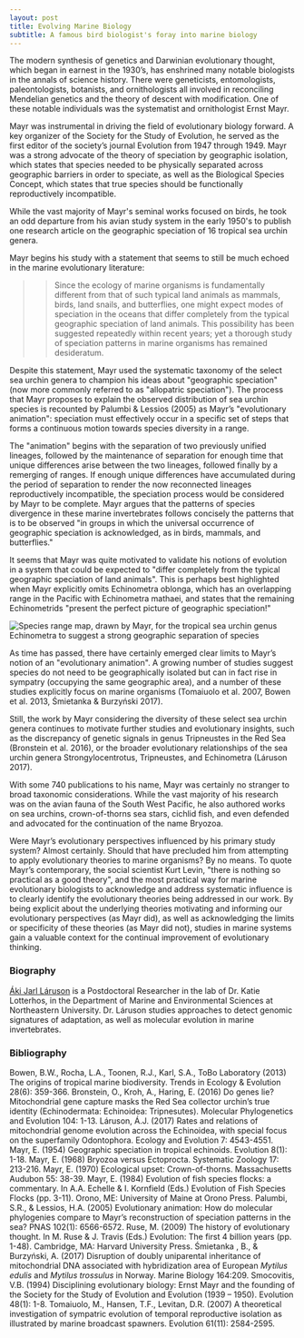 ```yaml
---
layout: post
title: Evolving Marine Biology 
subtitle: A famous bird biologist's foray into marine biology
---
```


The modern synthesis of genetics and Darwinian evolutionary thought, which began in earnest in the 1930’s, has enshrined many notable biologists in the annals of science history. There were geneticists, entomologists, paleontologists, botanists, and ornithologists all involved in reconciling Mendelian genetics and the theory of descent with modification. One of these notable individuals was the systematist and ornithologist Ernst Mayr. 

Mayr was instrumental in driving the field of evolutionary biology forward. A key organizer of the Society for the Study of Evolution, he served as the first editor of the society’s journal Evolution from 1947 through 1949. Mayr was a strong advocate of the theory of speciation by geographic isolation, which states that species needed to be physically separated across geographic barriers in order to speciate, as well as the Biological Species Concept, which states that true species should be functionally reproductively incompatible. 

While the vast majority of Mayr's seminal works focused on birds, he took an odd departure from his avian study system in the early 1950's to publish one research article on the geographic speciation of 16 tropical sea urchin genera. 

Mayr begins his study with a statement that seems to still be much echoed in the marine evolutionary literature:
>>Since the ecology of marine organisms is fundamentally different from that of such typical land animals as mammals, birds, land snails, and butterflies, one might expect modes of speciation in the oceans that differ completely from the typical geographic speciation of land animals. This possibility has been suggested repeatedly within recent years; yet a thorough study of speciation patterns in marine organisms has remained desideratum.

Despite this statement, Mayr used the systematic taxonomy of the select sea urchin genera to champion his ideas about "geographic speciation" (now more commonly referred to as "allopatric speciation"). The process that Mayr proposes to explain the observed distribution of sea urchin species is recounted by Palumbi & Lessios (2005) as Mayr’s "evolutionary animation": speciation must effectively occur in a specific set of steps that forms a continuous motion towards species diversity in a range. 

The "animation" begins with the separation of two previously unified lineages, followed by the maintenance of separation for enough time that unique differences arise between the two lineages, followed finally by a remerging of ranges. If enough unique differences have accumulated during the period of separation to render the now reconnected lineages reproductively incompatible, the speciation process would be considered by Mayr to be complete. Mayr argues that the patterns of species divergence in these marine invertebrates follows concisely the patterns that is to be observed "in groups in which the universal occurrence of geographic speciation is acknowledged, as in birds, mammals, and butterflies." 

It seems that Mayr was quite motivated to validate his notions of evolution in a system that could be expected to "differ completely from the typical geographic speciation of land animals". This is perhaps best highlighted when Mayr explicitly omits Echinometra oblonga, which has an overlapping range in the Pacific with Echinometra mathaei, and states that the remaining Echinometrids "present the perfect picture of geographic speciation!"

![Species range map, drawn by Mayr, for the tropical sea urchin genus _Echinometra_ to suggest a strong geographic separation of species](Mayr54_Fig6.png)

As time has passed, there have certainly emerged clear limits to Mayr’s notion of an "evolutionary animation". A growing number of studies suggest species do not need to be geographically isolated but can in fact rise in sympatry (occupying the same geographic area), and a number of these studies explicitly focus on marine organisms (Tomaiuolo et al. 2007, Bowen et al. 2013, Śmietanka & Burzyński 2017). 

Still, the work by Mayr considering the diversity of these select sea urchin genera continues to motivate further studies and evolutionary insights, such as the discrepancy of genetic signals in genus Tripneustes in the Red Sea (Bronstein et al. 2016), or the broader evolutionary relationships of the sea urchin genera Strongylocentrotus, Tripneustes, and Echinometra (Láruson 2017).

With some 740 publications to his name, Mayr was certainly no stranger to broad taxonomic considerations. While the vast majority of his research was on the avian fauna of the South West Pacific, he also authored works on sea urchins, crown-of-thorns sea stars, cichlid fish, and even defended and advocated for the continuation of the name Bryozoa. 

Were Mayr’s evolutionary perspectives influenced by his primary study system? Almost certainly. Should that have precluded him from attempting to apply evolutionary theories to marine organisms? By no means. To quote Mayr’s contemporary, the social scientist Kurt Levin, "there is nothing so practical as a good theory", and the most practical way for marine evolutionary biologists to acknowledge and address systematic influence is to clearly identify the evolutionary theories being addressed in our work. By being explicit about the underlying theories motivating and informing our evolutionary perspectives (as Mayr did), as well as acknowledging the limits or specificity of these theories (as Mayr did not), studies in marine systems gain a valuable context for the continual improvement of evolutionary thinking.

### Biography
[Áki Jarl Láruson](https://akijarl.wordpress.com/) is a Postdoctoral Researcher in the lab of Dr. Katie Lotterhos, in the Department of Marine and Environmental Sciences at Northeastern University. Dr. Láruson studies approaches to detect genomic signatures of adaptation, as well as molecular evolution in marine invertebrates.

### Bibliography
Bowen, B.W., Rocha, L.A., Toonen, R.J., Karl, S.A., ToBo Laboratory (2013) The origins of tropical marine biodiversity. Trends in Ecology & Evolution 28(6): 359-366.
Bronstein, O., Kroh, A., Haring, E. (2016) Do genes lie? Mitochondrial gene capture masks the Red Sea collector urchin’s true identity (Echinodermata: Echinoidea: Tripnesutes). Molecular Phylogenetics and Evolution 104: 1-13.
Láruson, Á.J. (2017) Rates and relations of mitochondrial genome evolution across the Echinoidea, with special focus on the superfamily Odontophora. Ecology and Evolution 7: 4543-4551.
Mayr, E. (1954) Geographic speciation in tropical echinoids. Evolution 8(1): 1-18.
Mayr, E. (1968) Bryozoa versus Ectoprocta. Systematic Zoology 17: 213-216.
Mayr, E. (1970) Ecological upset: Crown-of-thorns. Massachusetts Audubon 55: 38-39. 
Mayr, E. (1984) Evolution of fish species flocks: a commentary. In A.A. Echelle & I. Kornfield (Eds.) Evolution of Fish Species Flocks (pp. 3-11). Orono, ME: University of Maine at Orono Press. 
Palumbi, S.R., & Lessios, H.A. (2005) Evolutionary animation: How do molecular phylogenies compare to Mayr’s reconstruction of speciation patterns in the sea? PNAS 102(1): 6566-6572.
Ruse, M. (2009) The history of evolutionary thought. In M. Ruse & J. Travis (Eds.) Evolution: The first 4 billion years (pp. 1-48). Cambridge, MA: Harvard University Press.
Śmietanka , B., & Burzyński, A. (2017) Disruption of doubly uniparental inheritance of mitochondrial DNA associated with hybridization area of European _Mytilus edulis_ and _Mytilus trossulus_ in Norway. Marine Biology 164:209.
Smocovitis, V.B. (1994) Disciplining evolutionary biology: Ernst Mayr and the founding of the Society for the Study of Evolution and Evolution (1939 – 1950). Evolution 48(1): 1-8.
Tomaiuolo, M., Hansen, T.F., Levitan, D.R. (2007) A theoretical investigation of sympatric evolution of temporal reproductive isolation as illustrated by marine broadcast spawners. Evolution 61(11): 2584-2595.
